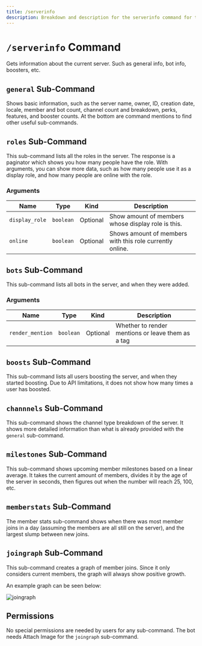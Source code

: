 ```yaml
---
title: /serverinfo
description: Breakdown and description for the serverinfo command for the Chewbotcca Discord bot
---
```


# `/serverinfo` Command

Gets information about the current server. Such as general info, bot info, boosters, etc.

## `general` Sub-Command

Shows basic information, such as the server name, owner, ID, creation date, locale, member and bot count, channel count and breakdown, perks, features, and booster counts. At the bottom are command mentions to find other useful sub-commands.

## `roles` Sub-Command

This sub-command lists all the roles in the server. The response is a paginator which shows you how many people have the role. With arguments, you can show more data, such as how many people use it as a display role, and how many people are online with the role.

### Arguments

| Name           | Type      | Kind     | Description                                              |
|----------------|-----------|----------|----------------------------------------------------------|
| `display_role` | `boolean` | Optional | Show amount of members whose display role is this.       |
| `online`       | `boolean` | Optional | Shows amount of members with this role currently online. |

## `bots` Sub-Command

This sub-command lists all bots in the server, and when they were added.

### Arguments

| Name             | Type      | Kind     | Description                                       |
|------------------|-----------|----------|---------------------------------------------------|
| `render_mention` | `boolean` | Optional | Whether to render mentions or leave them as a tag |

## `boosts` Sub-Command

This sub-command lists all users boosting the server, and when they started boosting. Due to API limitations, it does not show how many times a user has boosted.

## `channnels` Sub-Command

This sub-command shows the channel type breakdown of the server. It shows more detailed information than what is already provided with the `general` sub-command.

## `milestones` Sub-Command

This sub-command shows upcoming member milestones based on a linear average. It takes the current amount of members, divides it by the age of the server in seconds, then figures out when the number will reach 25, 100, etc.

## `memberstats` Sub-Command

The member stats sub-command shows when there was most member joins in a day (assuming the members are all still on the server), and the largest slump between new joins.

## `joingraph` Sub-Command

This sub-command creates a graph of member joins. Since it only considers current members, the graph will always show positive growth.

An example graph can be seen below:

![joingraph](https://cdn.chew.pro/imgs/3sERPVb.png)

## Permissions

No special permissions are needed by users for any sub-command. The bot needs Attach Image for the `joingraph` sub-command.
